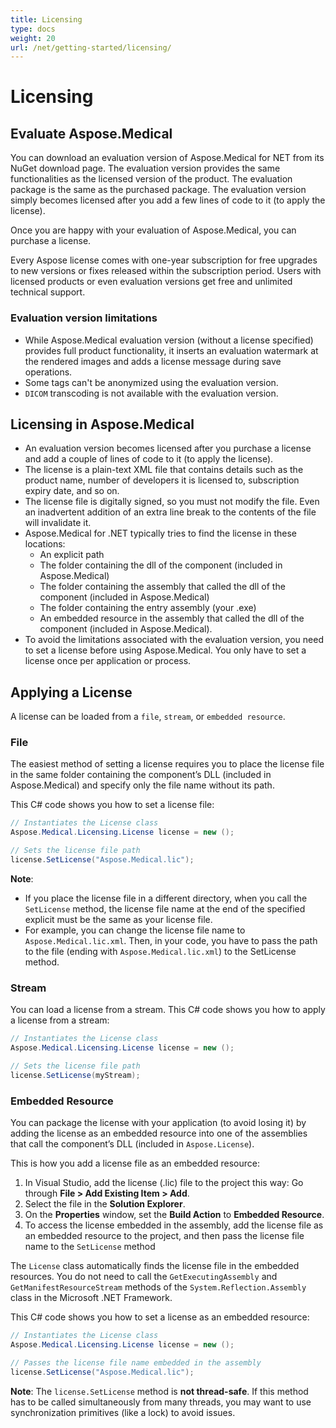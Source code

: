 ```yaml
---
title: Licensing
type: docs
weight: 20
url: /net/getting-started/licensing/
---
```


# Licensing

## Evaluate Aspose.Medical

You can download an evaluation version of Aspose.Medical for NET from its NuGet download page. The evaluation version provides the same functionalities as the licensed version of the product. The evaluation package is the same as the purchased package. The evaluation version simply becomes licensed after you add a few lines of code to it (to apply the license).

Once you are happy with your evaluation of Aspose.Medical, you can purchase a license.

Every Aspose license comes with one-year subscription for free upgrades to new versions or fixes released within the subscription period. Users with licensed products or even evaluation versions get free and unlimited technical support.

### Evaluation version limitations

* While Aspose.Medical evaluation version (without a license specified) provides full product functionality, it inserts an evaluation watermark at the rendered images and adds a license message during save operations.
* Some tags can't be anonymized using the evaluation version.
* `DICOM` transcoding is not available with the evaluation version.

## Licensing in Aspose.Medical

* An evaluation version becomes licensed after you purchase a license and add a couple of lines of code to it (to apply the license).
* The license is a plain-text XML file that contains details such as the product name, number of developers it is licensed to, subscription expiry date, and so on.
* The license file is digitally signed, so you must not modify the file. Even an inadvertent addition of an extra line break to the contents of the file will invalidate it.
* Aspose.Medical for .NET typically tries to find the license in these locations:
  * An explicit path
  * The folder containing the dll of the component (included in Aspose.Medical)
  * The folder containing the assembly that called the dll of the component (included in Aspose.Medical)
  * The folder containing the entry assembly (your .exe)
  * An embedded resource in the assembly that called the dll of the component (included in Aspose.Medical).
* To avoid the limitations associated with the evaluation version, you need to set a license before using Aspose.Medical. You only have to set a license once per application or process.

## Applying a License

A license can be loaded from a `file`, `stream`, or `embedded resource`.

### File

The easiest method of setting a license requires you to place the license file in the same folder containing the component’s DLL (included in Aspose.Medical) and specify only the file name without its path.

This C# code shows you how to set a license file:

```csharp
// Instantiates the License class
Aspose.Medical.Licensing.License license = new ();

// Sets the license file path
license.SetLicense("Aspose.Medical.lic");
```

**Note**:
- If you place the license file in a different directory, when you call the `SetLicense` method, the license file name at the end of the specified explicit must be the same as your license file.
- For example, you can change the license file name to `Aspose.Medical.lic.xml`. Then, in your code, you have to pass the path to the file (ending with `Aspose.Medical.lic.xml`) to the SetLicense method.

### Stream

You can load a license from a stream. This C# code shows you how to apply a license from a stream:

```csharp
// Instantiates the License class
Aspose.Medical.Licensing.License license = new ();

// Sets the license file path
license.SetLicense(myStream);
```

### Embedded Resource

You can package the license with your application (to avoid losing it) by adding the license as an embedded resource into one of the assemblies that call the component’s DLL (included in `Aspose.License`).

This is how you add a license file as an embedded resource:

1. In Visual Studio, add the license (.lic) file to the project this way: Go through **File > Add Existing Item > Add**.
2. Select the file in the **Solution Explorer**.
3. On the **Properties** window, set the **Build Action** to **Embedded Resource**.
4. To access the license embedded in the assembly, add the license file as an embedded resource to the project, and then pass the license file name to the `SetLicense` method

The `License` class automatically finds the license file in the embedded resources. You do not need to call the `GetExecutingAssembly` and `GetManifestResourceStream` methods of the `System.Reflection.Assembly` class in the Microsoft .NET Framework.

This C# code shows you how to set a license as an embedded resource:

```csharp
// Instantiates the License class
Aspose.Medical.Licensing.License license = new ();

// Passes the license file name embedded in the assembly
license.SetLicense("Aspose.Medical.lic");
```

**Note**: The `license.SetLicense` method is **not thread-safe**. If this method has to be called simultaneously from many threads, you may want to use synchronization primitives (like a lock) to avoid issues.
